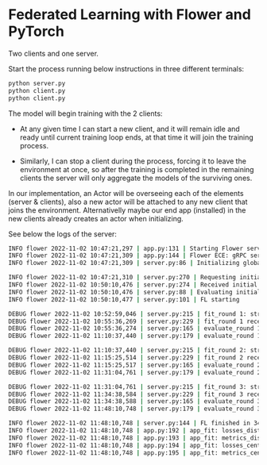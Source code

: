 # Federated Learning with Flower and PyTorch

Two clients and one server.

Start the process running below instructions in three different terminals:

```bash
python server.py
python client.py
python client.py
```

The model will begin training with the 2 clients:

 - At any given time I can start a new client, and it will remain idle and ready until current training loop ends, at that time it will join the training process.

 - Similarly, I can stop a client during the process, forcing it to leave the environment at once, so after the training is completed in the remaining clients the server will only aggregate the models of the surviving ones.

In our implementation, an Actor will be overseeing each of the elements (server & clients), also a new actor will be attached to any new client that joins the environment. Alternativelly maybe our end app (installed) in the new clients already creates an actor when initializing.

See below the logs of the server:


```bash
INFO flower 2022-11-02 10:47:21,297 | app.py:131 | Starting Flower server, config: ServerConfig(num_rounds=3, round_timeout=None)
INFO flower 2022-11-02 10:47:21,309 | app.py:144 | Flower ECE: gRPC server running (3 rounds), SSL is disabled
INFO flower 2022-11-02 10:47:21,309 | server.py:86 | Initializing global parameters

INFO flower 2022-11-02 10:47:21,310 | server.py:270 | Requesting initial parameters from one random client
INFO flower 2022-11-02 10:50:10,476 | server.py:274 | Received initial parameters from one random client
INFO flower 2022-11-02 10:50:10,476 | server.py:88 | Evaluating initial parameters
INFO flower 2022-11-02 10:50:10,477 | server.py:101 | FL starting

DEBUG flower 2022-11-02 10:52:59,046 | server.py:215 | fit_round 1: strategy sampled 2 clients (out of 2)
DEBUG flower 2022-11-02 10:55:36,269 | server.py:229 | fit_round 1 received 2 results and 0 failures
DEBUG flower 2022-11-02 10:55:36,274 | server.py:165 | evaluate_round 1: strategy sampled 2 clients (out of 2)
DEBUG flower 2022-11-02 11:10:37,440 | server.py:179 | evaluate_round 1 received 2 results and 0 failures

DEBUG flower 2022-11-02 11:10:37,440 | server.py:215 | fit_round 2: strategy sampled 3 clients (out of 3)
DEBUG flower 2022-11-02 11:15:25,514 | server.py:229 | fit_round 2 received 2 results and 1 failures
DEBUG flower 2022-11-02 11:15:25,517 | server.py:165 | evaluate_round 2: strategy sampled 2 clients (out of 2)
DEBUG flower 2022-11-02 11:31:04,761 | server.py:179 | evaluate_round 2 received 2 results and 0 failures

DEBUG flower 2022-11-02 11:31:04,761 | server.py:215 | fit_round 3: strategy sampled 2 clients (out of 2)
DEBUG flower 2022-11-02 11:34:38,584 | server.py:229 | fit_round 3 received 2 results and 0 failures
DEBUG flower 2022-11-02 11:34:38,588 | server.py:165 | evaluate_round 3: strategy sampled 2 clients (out of 2)
DEBUG flower 2022-11-02 11:48:10,748 | server.py:179 | evaluate_round 3 received 2 results and 0 failures

INFO flower 2022-11-02 11:48:10,748 | server.py:144 | FL finished in 3480.271497940994
INFO flower 2022-11-02 11:48:10,748 | app.py:192 | app_fit: losses_distributed [(1, 2.1023998260498047), (2, 1.675815224647522), (3, 1.5115591287612915)]
INFO flower 2022-11-02 11:48:10,748 | app.py:193 | app_fit: metrics_distributed {'accuracy': [(1, 0.2439), (2, 0.3882), (3, 0.448)]}
INFO flower 2022-11-02 11:48:10,748 | app.py:194 | app_fit: losses_centralized []
INFO flower 2022-11-02 11:48:10,748 | app.py:195 | app_fit: metrics_centralized {}

```